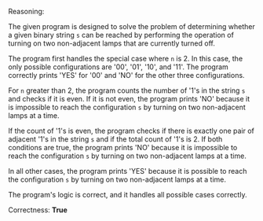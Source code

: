Reasoning:

The given program is designed to solve the problem of determining whether a given binary string `s` can be reached by performing the operation of turning on two non-adjacent lamps that are currently turned off.

The program first handles the special case where `n` is 2. In this case, the only possible configurations are '00', '01', '10', and '11'. The program correctly prints 'YES' for '00' and 'NO' for the other three configurations.

For `n` greater than 2, the program counts the number of '1's in the string `s` and checks if it is even. If it is not even, the program prints 'NO' because it is impossible to reach the configuration `s` by turning on two non-adjacent lamps at a time.

If the count of '1's is even, the program checks if there is exactly one pair of adjacent '1's in the string `s` and if the total count of '1's is 2. If both conditions are true, the program prints 'NO' because it is impossible to reach the configuration `s` by turning on two non-adjacent lamps at a time.

In all other cases, the program prints 'YES' because it is possible to reach the configuration `s` by turning on two non-adjacent lamps at a time.

The program's logic is correct, and it handles all possible cases correctly.

Correctness: **True**